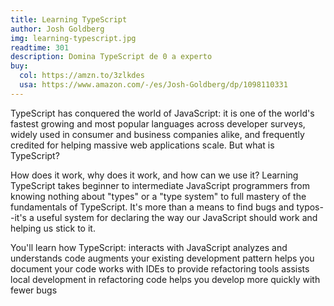 ```yaml
---
title: Learning TypeScript
author: Josh Goldberg
img: learning-typescript.jpg
readtime: 301
description: Domina TypeScript de 0 a experto
buy:
  col: https://amzn.to/3zlkdes
  usa: https://www.amazon.com/-/es/Josh-Goldberg/dp/1098110331
---
```


TypeScript has conquered the world of JavaScript: it is one of the world's fastest growing and most popular languages across developer surveys, widely used in consumer and business companies alike, and frequently credited for helping massive web applications scale. But what is TypeScript?

How does it work, why does it work, and how can we use it? Learning TypeScript takes beginner to intermediate JavaScript programmers from knowing nothing about "types" or a "type system" to full mastery of the fundamentals of TypeScript. It's more than a means to find bugs and typos--it's a useful system for declaring the way our JavaScript should work and helping us stick to it.

You'll learn how TypeScript: interacts with JavaScript analyzes and understands code augments your existing development pattern helps you document your code works with IDEs to provide refactoring tools assists local development in refactoring code helps you develop more quickly with fewer bugs